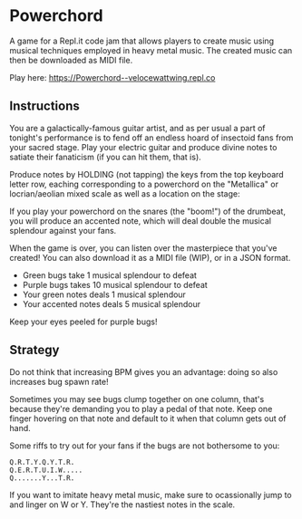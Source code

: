 # Powerchord
 A game for a Repl.it code jam that allows players to create music using musical techniques employed in heavy metal music. The created music can then be downloaded as MIDI file.

Play here: https://Powerchord--velocewattwing.repl.co

## Instructions

You are a galactically-famous guitar artist, and as per usual a part of tonight's performance is to fend off an endless hoard of insectoid fans from your sacred stage. Play your electric guitar and produce divine notes to satiate their fanaticism (if you can hit them, that is).

Produce notes by HOLDING (not tapping) the keys from the top keyboard letter row, eaching corresponding to a powerchord on the "Metallica" or locrian/aeolian mixed scale as well as a location on the stage:

If you play your powerchord on the snares (the "boom!") of the drumbeat, you will produce an accented note, which will deal double the musical splendour against your fans.

When the game is over, you can listen over the masterpiece that you've created! You can also download it as a MIDI file (WIP), or in a JSON format.

- Green bugs take 1 musical splendour to defeat
- Purple bugs takes 10 musical splendour to defeat
- Your green notes deals 1 musical splendour
- Your accented notes deals 5 musical splendour

Keep your eyes peeled for purple bugs!

## Strategy

Do not think that increasing BPM gives you an advantage: doing so also increases bug spawn rate!

Sometimes you may see bugs clump together on one column, that's because they're demanding you to play a pedal of that note. Keep one finger hovering on that note and default to it when that column gets out of hand.

Some riffs to try out for your fans if the bugs are not bothersome to you:
```
Q.R.T.Y.Q.Y.T.R.
Q.E.R.T.U.I.W.....
Q.......Y...T.R.
```

If you want to imitate heavy metal music, make sure to ocassionally jump to and linger on W or Y. They're the nastiest notes in the scale.
